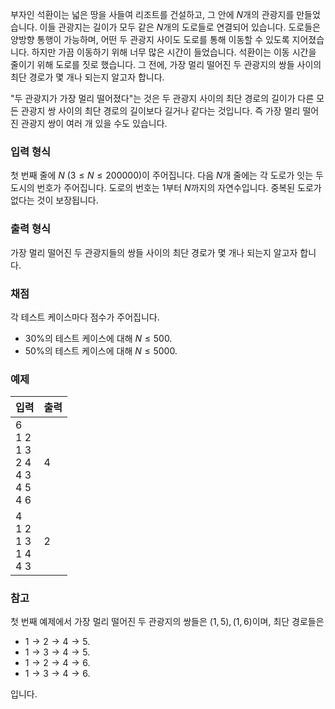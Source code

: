 부자인 석환이는 넓은 땅을 사들여 리조트를 건설하고, 그 안에 $N$개의 관광지를 만들었습니다. 이들 관광지는 길이가 모두 같은 $N$개의 도로들로 연결되어 있습니다. 도로들은 양방향 통행이 가능하며, 어떤 두 관광지 사이도 도로를 통해 이동할 수 있도록 지어졌습니다. 하지만 가끔 이동하기 위해 너무 많은 시간이 들었습니다. 석환이는 이동 시간을 줄이기 위해 도로를 짓로 했습니다. 그 전에, 가장 멀리 떨어진 두 관광지의 쌍들 사이의 최단 경로가 몇 개나 되는지 알고자 합니다.

"두 관광지가 가장 멀리 떨어졌다"는 것은 두 관광지 사이의 최단 경로의 길이가 다른 모든 관광지 쌍 사이의 최단 경로의 길이보다 길거나 같다는 것입니다. 즉 가장 멀리 떨어진 관광지 쌍이 여러 개 있을 수도 있습니다.

### 입력 형식

첫 번째 줄에 $N$ ($3 \le N \le 200000$)이 주어집니다. 다음 $N$개 줄에는 각 도로가 잇는 두 도시의 번호가 주어집니다. 도로의 번호는 $1$부터 $N$까지의 자연수입니다. 중복된 도로가 없다는 것이 보장됩니다.

### 출력 형식

가장 멀리 떨어진 두 관광지들의 쌍들 사이의 최단 경로가 몇 개나 되는지 알고자 합니다.

### 채점

각 테스트 케이스마다 점수가 주어집니다.

* 30%의 테스트 케이스에 대해 $N \le 500.$
* 50%의 테스트 케이스에 대해 $N \le 5000.$

### 예제

<table class='table table-bordered table-condensed'>
 <thead>
  <tr>
   <th style="width: 50%;">입력</th>
   <th style="width: 50%;">출력</th>
  </tr>
 </thead>
 <tbody>
  <tr>
   <td class="code-font">6<br/>
1 2<br/>
1 3<br/>
2 4<br/>
4 3<br/>
4 5<br/>
4 6</td>
   <td class="code-font">4</td>
  </tr>
  <tr>
   <td class="code-font">4<br/>
1 2<br/>
1 3<br/>
1 4<br/>
4 3</td>
   <td class="code-font">2</td>
  </tr>
 </tbody>
</table>

### 참고

첫 번째 예제에서 가장 멀리 떨어진 두 관광지의 쌍들은 $(1, 5), (1, 6)$이며, 최단 경로들은

* $1 \rightarrow 2 \rightarrow 4 \rightarrow 5.$
* $1 \rightarrow 3 \rightarrow 4 \rightarrow 5.$
* $1 \rightarrow 2 \rightarrow 4 \rightarrow 6.$
* $1 \rightarrow 3 \rightarrow 4 \rightarrow 6.$

입니다.